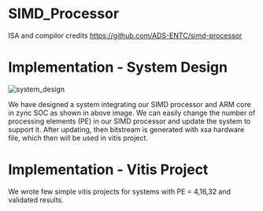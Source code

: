 # SIMD_Processor
ISA and compilor credits https://github.com/ADS-ENTC/simd-processor

# Implementation - System Design
![system_design](https://github.com/user-attachments/assets/c1bb4d64-6f05-4f2a-a923-021944eb9451)

We have designed a system integrating our SIMD processor and ARM core in zync SOC as shown in above image. We can easily change the number of processing elements (PE) in our SIMD processor and update the system to support it. After updating, then bitstream is generated with xsa hardware file, which then will be used in vitis project.


# Implementation - Vitis Project

We wrote few simple vitis projects for systems with PE = 4,16,32 and validated results.
